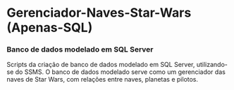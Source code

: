 # Gerenciador-Naves-Star-Wars (Apenas-SQL)

### Banco de dados modelado em SQL Server

Scripts da criação de banco de dados modelado em SQL Server, utilizando-se do SSMS. O banco de dados modelado serve como um gerenciador das naves de Star Wars, com relações entre naves, planetas e pilotos.
